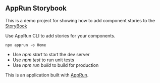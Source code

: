 ## AppRun Storybook

This is a demo project for showing how to add component stories to the [StoryBook](https://storybook.js.org)

Use AppRun CLI to add stories for your components.
```
npx apprun -o Home
```

* Use _npm start_ to start the dev server
* Use _npm test_ to run unit tests
* Use _npm run build_ to build for production

This is an application built with [AppRun](https://github.com/yysun/apprun).